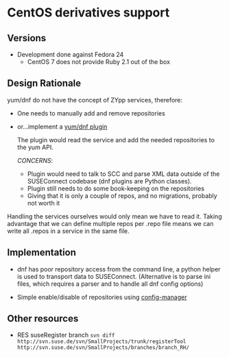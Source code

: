 
# CentOS derivatives support

## Versions

* Development done against Fedora 24
  * CentOS 7 does not provide Ruby 2.1 out of the box

## Design Rationale

yum/dnf do not have the concept of ZYpp services, therefore:

* One needs to manually add and remove repositories
* or...implement a [yum/dnf plugin](https://dnf.readthedocs.io/en/latest/api_plugins.html)

  The plugin would read the service and add the needed repositories to the yum API.

  *CONCERNS*:
  * Plugin would need to talk to SCC and parse XML data outside of the SUSEConnect codebase
    (dnf plugins are Python classes).
  * Plugin still needs to do some book-keeping on the repositories
  * Giving that it is only a couple of repos, and no migrations, probably not worth it

Handling the services ourselves would only mean we have to read it. Taking advantage that we can define multiple repos per .repo file means we can write all .repos in a service in the same file.

## Implementation

* dnf has poor repository access from the command line, a python helper is used to transport data to SUSEConnect.
  (Alternative is to parse ini files, which requires a parser and to handle all dnf config options)

* Simple enable/disable of repositories using [config-manager](https://docs-old.fedoraproject.org/en-US/Fedora/23/html/System_Administrators_Guide/sec-Managing_DNF_Repositories.html)

## Other resources

* RES suseRegister branch
  `svn diff http://svn.suse.de/svn/SmallProjects/trunk/registerTool http://svn.suse.de/svn/SmallProjects/branches/branch_RH/`

